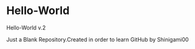 # Hello-World
Hello-World v.2

Just a Blank Repository.Created in order to learn GitHub by Shinigami00


